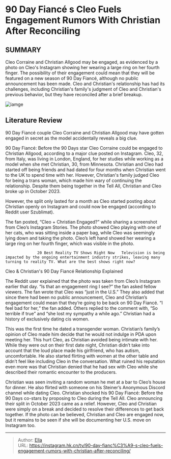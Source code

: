 # 90 Day Fiancé s Cleo Fuels Engagement Rumors With Christian After Reconciling


## SUMMARY 



  Cleo Corraine and Christian Allgood may be engaged, as evidenced by a photo on Cleo&#39;s Instagram showing her wearing a large ring on her fourth finger.   The possibility of their engagement could mean that they will be featured on a new season of 90 Day Fiancé, although no public announcement has been made.   Cleo and Christian&#39;s relationship has had its challenges, including Christian&#39;s family&#39;s judgment of Cleo and Christian&#39;s previous behavior, but they have reconciled after a brief breakup.  

![iamge](https://static1.srcdn.com/wordpress/wp-content/uploads/2024/01/90-day-fianc-s-cleo-fuels-engagement-rumors-with-christian-after-reconciling.jpg)

## Literature Review
90 Day Fiancé couple Cleo Corraine and Christian Allgood may have gotten engaged in secret as the model accidentally reveals a big clue.




90 Day Fiancé: Before the 90 Days star Cleo Corraine could be engaged to Christian Allgood, according to a major clue posted on Instagram. Cleo, 32, from Italy, was living in London, England, for her studies while working as a model when she met Christian, 30, from Minnesota. Christian and Cleo had started off being friends and had dated for four months when Christian went to the UK to spend time with her. However, Christian&#39;s family judged Cleo for being a trans woman, which made him wary of continuing the relationship. Despite them being together in the Tell All, Christian and Cleo broke up in October 2023.




However, the split only lasted for a month as Cleo started posting about Christian openly on Instagram and could now be engaged (according to Reddit user Szublimat).


 

The fan posted, “Cleo &#43; Christian Engaged?” while sharing a screenshot from Cleo’s Instagram Stories. The photo showed Cleo playing with one of her cats, who was sitting inside a paper bag, while Cleo was seemingly lying down and taking the photo. Cleo’s left hand showed her wearing a large ring on her fourth finger, which was visible in the photo.

                  20 Best Reality TV Shows Right Now   Television is being impacted by the ongoing entertainment industry strikes, leaving many turning to reality TV. What are the best shows right now?    





 Cleo &amp; Christian&#39;s 90 Day Fiancé Relationship Explained 
          

The Reddit user explained that the photo was taken from Cleo’s Instagram earlier that day. “Is that an engagement ring I see?” the fan asked fellow viewers. The fan wrote that Cleo was “just in the U.S.” They also added that since there had been no public announcement, Cleo and Christian’s engagement could mean that they’re going to be back on 90 Day Fiancé. “I feel bad for her,“ the fan added. Others replied to the comment with, “So terrible if true” and “she lost my sympathy a while ago.” Christian had a history of exclusively dating cis women.

This was the first time he dated a transgender woman. Christian’s family’s opinion of Cleo made him decide that he would not indulge in PDA upon meeting her. This hurt Cleo, as Christian avoided being intimate with her. While they were out on their first date night, Christian didn’t take into account that the loud place made his girlfriend, who has autism, uncomfortable. He also started flirting with women at the other table and didn’t feel like including Cleo in the conversation. What ruined his reputation even more was that Christian denied that he had sex with Cleo while she described their romantic encounter to the producers.




Christian was seen inviting a random woman he met at a bar to Cleo’s house for dinner. He also flirted with someone on his Steiner’s Anonymous Discord channel while dating Cleo. Christian shocked his 90 Day Fiancé: Before the 90 Days co-stars by proposing to Cleo during the Tell All. Cleo announcing their split in October 2023 came as a relief. However, Cleo and Christian were simply on a break and decided to resolve their differences to get back together. If the photo can be believed, Christian and Cleo are engaged now, but it remains to be seen if she will be documenting her U.S. move on Instagram too.



---

> Author: [Ella](https://instagram.hk.cn/)  
> URL: https://instagram.hk.cn/tv/90-day-fianc%C3%A9-s-cleo-fuels-engagement-rumors-with-christian-after-reconciling/  

